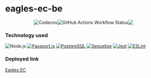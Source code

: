 # eagles-ec-be

<div style="display: flex; justify-content: center;" align="center">
<img src="https://codecov.io/gh/soleil00/eagles-ec-be/branch/dev/graph/badge.svg?token=9c1e8e93-1062-4e49-a58d-b2777a75fb70" alt="Codecov" >
     <img alt="GitHub Actions Workflow Status" src="https://img.shields.io/github/actions/workflow/status/soleil00/eagles-ec-be/test.yml" >
<a href="https://codeclimate.com/github/atlp-rwanda/eagles-ec-be/maintainability"><img src="https://api.codeclimate.com/v1/badges/dfe8454356fb9da65407/maintainability" /></a>

</div>

### Technology used

![Node.js](https://img.shields.io/badge/-Node.js-000000?style=flat&logo=node.js)
[![Passport.js](https://img.shields.io/badge/auth%20library-Passport.js-green)](http://www.passportjs.org/)
[![PostgreSQL](https://img.shields.io/badge/database-PostgreSQL-blue)](https://www.postgresql.org/)
[![Sequelize](https://img.shields.io/badge/ORM-Sequelize-orange)](https://sequelize.org/)
[![Jest](https://img.shields.io/badge/testing-Jest-red)](https://jestjs.io/)
[![ESLint](https://img.shields.io/badge/code%20style-ESLint-blueviolet)](https://eslint.org/)

### Deployed link

[Eagles EC](https://eagles-ec-be-development.onrender.com/)
